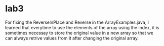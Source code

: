 # lab3
For fixing the ReverseInPlace and Reverse in the ArrayExamples.java, I learned that everytime to use
the elements of the array using the index, it is sometimes necessay to store the original value in a new 
array so that we can always retrive values from it after changing the original array. 
